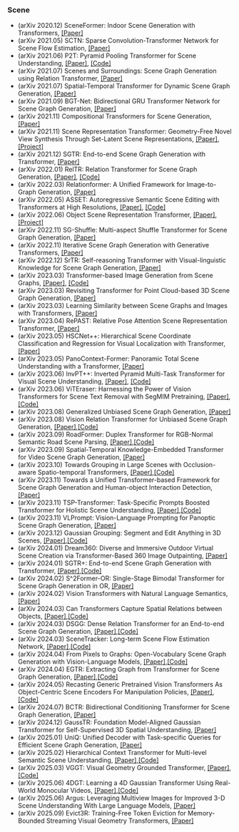 ### Scene
- (arXiv 2020.12) SceneFormer: Indoor Scene Generation with Transformers, [[Paper]](https://arxiv.org/pdf/2012.09793.pdf)
- (arXiv 2021.05) SCTN: Sparse Convolution-Transformer Network for Scene Flow Estimation, [[Paper]](https://arxiv.org/pdf/2105.04447.pdf)
- (arXiv 2021.06) P2T: Pyramid Pooling Transformer for Scene Understanding, [[Paper]](https://arxiv.org/pdf/2106.12011.pdf), [[Code]](https://github.com/yuhuan-wu/P2T)
- (arXiv 2021.07) Scenes and Surroundings: Scene Graph Generation using Relation Transformer, [[Paper]](https://arxiv.org/pdf/2107.05448.pdf)
- (arXiv 2021.07) Spatial-Temporal Transformer for Dynamic Scene Graph Generation, [[Paper]](https://arxiv.org/pdf/2107.12309.pdf)
- (arXiv 2021.09) BGT-Net: Bidirectional GRU Transformer Network for Scene Graph Generation, [[Paper]](https://arxiv.org/pdf/2109.05346.pdf)
- (arXiv 2021.11) Compositional Transformers for Scene Generation, [[Paper]](https://arxiv.org/pdf/2111.08960.pdf)
- (arXiv 2021.11) Scene Representation Transformer: Geometry-Free Novel View Synthesis Through Set-Latent Scene Representations, [[Paper]](https://arxiv.org/pdf/2111.13152.pdf), [[Project]](https://srt-paper.github.io/)
- (arXiv 2021.12) SGTR: End-to-end Scene Graph Generation with Transformer, [[Paper]](https://arxiv.org/pdf/2112.12970.pdf)
- (arXiv 2022.01) RelTR: Relation Transformer for Scene Graph Generation, [[Paper]](https://arxiv.org/pdf/2201.11460.pdf), [[Code]](https://github.com/yrcong/RelTR)
- (arXiv 2022.03) Relationformer: A Unified Framework for Image-to-Graph Generation, [[Paper]](https://arxiv.org/pdf/2203.10202.pdf)
- (arXiv 2022.05) ASSET: Autoregressive Semantic Scene Editing with Transformers at High Resolutions, [[Paper]](https://arxiv.org/pdf/2205.12231.pdf), [[Code]](https://github.com/DifanLiu/ASSET)
- (arXiv 2022.06) Object Scene Representation Transformer, [[Paper]](https://arxiv.org/pdf/2206.06922.pdf), [[Project]](https://osrt-paper.github.io/)
- (arXiv 2022.11) SG-Shuffle: Multi-aspect Shuffle Transformer for Scene Graph Generation, [[Paper]](https://arxiv.org/pdf/2211.04773.pdf)
- (arXiv 2022.11) Iterative Scene Graph Generation with Generative Transformers, [[Paper]](https://arxiv.org/pdf/2211.16636.pdf)
- (arXiv 2022.12) SrTR: Self-reasoning Transformer with Visual-linguistic Knowledge for Scene Graph Generation, [[Paper]](https://arxiv.org/pdf/2212.09329.pdf)
- (arXiv 2023.03) Transformer-based Image Generation from Scene Graphs, [[Paper]](https://arxiv.org/pdf/2303.04634.pdf), [[Code]](https://github.com/perceivelab/trf-sg2im)
- (arXiv 2023.03) Revisiting Transformer for Point Cloud-based 3D Scene Graph Generation, [[Paper]](https://arxiv.org/pdf/2303.11048.pdf)
- (arXiv 2023.03) Learning Similarity between Scene Graphs and Images with Transformers, [[Paper]](https://arxiv.org/pdf/2304.00590.pdf)
- (arXiv 2023.04) RePAST: Relative Pose Attention Scene Representation Transformer, [[Paper]](https://arxiv.org/pdf/2304.00947.pdf)
- (arXiv 2023.05) HSCNet++: Hierarchical Scene Coordinate Classification and Regression for Visual Localization with Transformer, [[Paper]](https://arxiv.org/pdf/2305.03595.pdf)
- (arXiv 2023.05) PanoContext-Former: Panoramic Total Scene Understanding with a Transformer, [[Paper]](https://arxiv.org/pdf/2305.12497.pdf)
- (arXiv 2023.06) InvPT++: Inverted Pyramid Multi-Task Transformer for Visual Scene Understanding, [[Paper]](https://arxiv.org/pdf/2306.04842.pdf), [[Code]](https://github.com/prismformore/Multi-Task-Transformer/tree/main/InvPT)
- (arXiv 2023.06) ViTEraser: Harnessing the Power of Vision Transformers for Scene Text Removal with SegMIM Pretraining, [[Paper]](https://arxiv.org/pdf/2306.12106.pdf), [[Code]](https://github.com/shannanyinxiang/ViTEraser)
- (arXiv 2023.08) Generalized Unbiased Scene Graph Generation, [[Paper]](https://arxiv.org/pdf/2308.04802.pdf)
- (arXiv 2023.08) Vision Relation Transformer for Unbiased Scene Graph Generation, [[Paper]](https://arxiv.org/pdf/2308.09472.pdf),[[Code]](https://github.com/visinf/veto)
- (arXiv 2023.09) RoadFormer: Duplex Transformer for RGB-Normal Semantic Road Scene Parsing, [[Paper]](https://arxiv.org/pdf/2309.10356.pdf),[[Code]](https://github.com/visinf/veto)
- (arXiv 2023.09) Spatial-Temporal Knowledge-Embedded Transformer for Video Scene Graph Generation, [[Paper]](https://arxiv.org/pdf/2309.13237.pdf)
- (arXiv 2023.10) Towards Grouping in Large Scenes with Occlusion-aware Spatio-temporal Transformers, [[Paper]](https://arxiv.org/pdf/2310.19447.pdf),[[Code]](http://cic.tju.edu.cn/faculty/likun/projects/GroupTrans)
- (arXiv 2023.11) Towards a Unified Transformer-based Framework for Scene Graph Generation and Human-object Interaction Detection, [[Paper]](https://arxiv.org/pdf/2311.01755.pdf)
- (arXiv 2023.11) TSP-Transformer: Task-Specific Prompts Boosted Transformer for Holistic Scene Understanding, [[Paper]](https://arxiv.org/pdf/2311.03427.pdf),[[Code]](https://github.com/tb2-sy/TSP-Transformer)
- (arXiv 2023.11) VLPrompt: Vision-Language Prompting for Panoptic Scene Graph Generation, [[Paper]](https://arxiv.org/pdf/2311.16492.pdf)
- (arXiv 2023.12) Gaussian Grouping: Segment and Edit Anything in 3D Scenes, [[Paper]](https://arxiv.org/pdf/2312.00732.pdf),[[Code]](https://github.com/lkeab/gaussian-grouping)
- (arXiv 2024.01) Dream360: Diverse and Immersive Outdoor Virtual Scene Creation via Transformer-Based 360 Image Outpainting, [[Paper]](https://arxiv.org/pdf/2401.10564.pdf)
- (arXiv 2024.01) SGTR+: End-to-end Scene Graph Generation with Transformer, [[Paper]](https://arxiv.org/pdf/2401.12835.pdf),[[Code]](https://github.com/Scarecrow0/SGTR)
- (arXiv 2024.02) S^2Former-OR: Single-Stage Bimodal Transformer for Scene Graph Generation in OR, [[Paper]](https://arxiv.org/pdf/2402.14461.pdf)
- (arXiv 2024.02) Vision Transformers with Natural Language Semantics, [[Paper]](https://arxiv.org/pdf/2402.17863.pdf)
- (arXiv 2024.03) Can Transformers Capture Spatial Relations between Objects, [[Paper]](https://arxiv.org/pdf/2403.00729.pdf),[[Code]](https://sites.google.com/view/spatial-relation)
- (arXiv 2024.03) DSGG: Dense Relation Transformer for an End-to-end Scene Graph Generation, [[Paper]](https://arxiv.org/pdf/2403.14886.pdf),[[Code]](https://github.com/zeeshanhayder/DSGG)
- (arXiv 2024.03) SceneTracker: Long-term Scene Flow Estimation Network, [[Paper]](https://arxiv.org/pdf/2403.19924.pdf),[[Code]](https://github.com/wwsource/SceneTracker)
- (arXiv 2024.04) From Pixels to Graphs: Open-Vocabulary Scene Graph Generation with Vision-Language Models, [[Paper]](https://arxiv.org/pdf/2404.00906.pdf),[[Code]](https://github.com/SHTUPLUS/Pix2Grp_CVPR2024)
- (arXiv 2024.04) EGTR: Extracting Graph from Transformer for Scene Graph Generation, [[Paper]](https://arxiv.org/pdf/2404.02072.pdf),[[Code]](https://github.com/naver-ai/egtr)
- (arXiv 2024.05) Recasting Generic Pretrained Vision Transformers As Object-Centric Scene Encoders For Manipulation Policies, [[Paper]](https://arxiv.org/pdf/2405.15916.pdf),[[Code]](https://sites.google.com/view/robot-soft/)
- (arXiv 2024.07) BCTR: Bidirectional Conditioning Transformer for Scene Graph Generation, [[Paper]](https://arxiv.org/pdf/2407.18715.pdf)
- (arXiv 2024.12) GaussTR: Foundation Model-Aligned Gaussian Transformer for Self-Supervised 3D Spatial Understanding, [[Paper]](https://arxiv.org/pdf/2412.13193.pdf)
- (arXiv 2025.01) UniQ: Unified Decoder with Task-specific Queries for Efficient Scene Graph Generation, [[Paper]](https://arxiv.org/pdf/2501.05687.pdf)
- (arXiv 2025.02) Hierarchical Context Transformer for Multi-level Semantic Scene Understanding, [[Paper]](https://arxiv.org/pdf/2501.05687.pdf),[[Code]](https://github.com/Aurora-hao/HCT)
- (arXiv 2025.03) VGGT: Visual Geometry Grounded Transformer, [[Paper]](https://arxiv.org/pdf/2503.11651.pdf),[[Code]](https://github.com/facebookresearch/vggt)
- (arXiv 2025.06) 4DGT: Learning a 4D Gaussian Transformer Using Real-World Monocular Videos, [[Paper]](https://arxiv.org/pdf/2506.08015.pdf),[[Code]](https://4dgt.github.io/)
- (arXiv 2025.06) Argus: Leveraging Multiview Images for Improved 3-D Scene Understanding With Large Language Models, [[Paper]](https://arxiv.org/pdf/2507.12916.pdf)
- (arXiv 2025.09) Evict3R: Training-Free Token Eviction for Memory-Bounded Streaming Visual Geometry Transformers, [[Paper]](https://arxiv.org/pdf/2509.17650.pdf)
